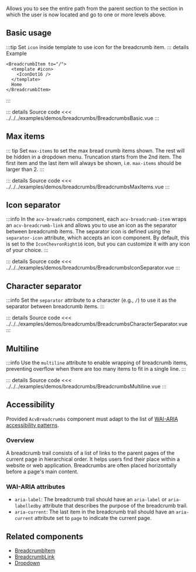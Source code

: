 Allows you to see the entire path from the parent section to the section
in which the user is now located and go to one or more levels above.

## Basic usage

:::tip
Set `icon` inside template to use icon for the breadcrumb item.
::: details Example

```vue
<BreadcrumbItem to="/">
  <template #icon>
    <IconDot16 />
  </template>
  Home
</BreadcrumbItem>
```

:::

<BreadcrumbsBasic />

::: details Source code
<<< ../../../examples/demos/breadcrumbs/BreadcrumbsBasic.vue
:::

## Max items

::: tip
Set `max-items` to set the max bread crumb items shown. The rest will be hidden in a dropdown menu. Truncation starts from the 2nd item. The first item and the last item will always be shown, i.e. `max-items` should be larger than 2.
:::

<BreadcrumbsMaxItems />

::: details Source code
<<< ../../../examples/demos/breadcrumbs/BreadcrumbsMaxItems.vue
:::

## Icon separator

:::info
In the `acv-breadcrumbs` component, each `acv-breadcrumb-item` wraps an `acv-breadcrumb-link`
and allows you to use an icon as the separator between breadcrumb items.
The separator icon is defined using the `separator-icon` attribute, which accepts an icon component.
By default, this is set to the `IconChevronRight16` icon, but you can customize it
with any icon of your choice.
:::

<BreadcrumbsIconSeparator />

::: details Source code
<<< ../../../examples/demos/breadcrumbs/BreadcrumbsIconSeparator.vue
:::

## Character separator

:::info
Set the `separator` attribute to a character (e.g., `/`) to use it as the separator between
breadcrumb items.
:::

<BreadcrumbsCharacterSeparator />

::: details Source code
<<< ../../../examples/demos/breadcrumbs/BreadcrumbsCharacterSeparator.vue
:::

## Multiline

:::info
Use the `multiline` attribute to enable wrapping of breadcrumb items,
preventing overflow when there are too many items to fit in a single line.
:::

<BreadcrumbsMultiline />

::: details Source code
<<< ../../../examples/demos/breadcrumbs/BreadcrumbsMultiline.vue
:::

## Accessibility

Provided `AcvBreadcrumbs` component must adapt to the list of
[WAI-ARIA accessibility patterns](https://www.w3.org/WAI/ARIA/apg/patterns/breadcrumb/).

### Overview

A breadcrumb trail consists of a list of links to the parent pages of the current page in hierarchical order.
It helps users find their place within a website or web application.
Breadcrumbs are often placed horizontally before a page's main content.

### WAI-ARIA attributes

- `aria-label`: The breadcrumb trail should have an `aria-label` or `aria-labelledby` attribute that describes the purpose of the breadcrumb trail.
- `aria-current`: The last item in the breadcrumb trail should have an `aria-current` attribute set to `page` to indicate the current page.

## Related components

- [BreadcrumbItem](/components/breadcrumbs/breadcrumbItem/breadcrumbItem.doc)
- [BreadcrumbLink](/components/breadcrumbs/breadcrumbLink/breadcrumbLink.doc)
- [Dropdown](/components/dropdown/dropdown.doc)
